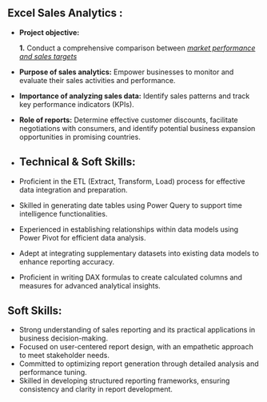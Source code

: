 ## Excel Sales Analytics :


- **Project objective:**  

    **1.** Conduct a comprehensive comparison between _[market performance and sales targets](https://github.com/KirandeepMarala/Excel-Sales_Analysis/blob/main/Customer%20Performance%20Report.pdf)_

- **Purpose of sales analytics:** Empower businesses to monitor and evaluate their sales activities and performance.

- **Importance of analyzing sales data:** Identify sales patterns and track key performance indicators (KPIs).

- **Role of reports:** Determine effective customer discounts, facilitate negotiations with consumers, and identify potential business expansion opportunities in promising countries.

- ## Technical & Soft Skills:
- Proficient in the ETL (Extract, Transform, Load) process for effective data integration and preparation.
- Skilled in generating date tables using Power Query to support time intelligence functionalities.
- Experienced in establishing relationships within data models using Power Pivot for efficient data analysis.
- Adept at integrating supplementary datasets into existing data models to enhance reporting accuracy.
- Proficient in writing DAX formulas to create calculated columns and measures for advanced analytical insights.

## Soft Skills:
- Strong understanding of sales reporting and its practical applications in business decision-making.
- Focused on user-centered report design, with an empathetic approach to meet stakeholder needs.
- Committed to optimizing report generation through detailed analysis and performance tuning.
- Skilled in developing structured reporting frameworks, ensuring consistency and clarity in report development.
